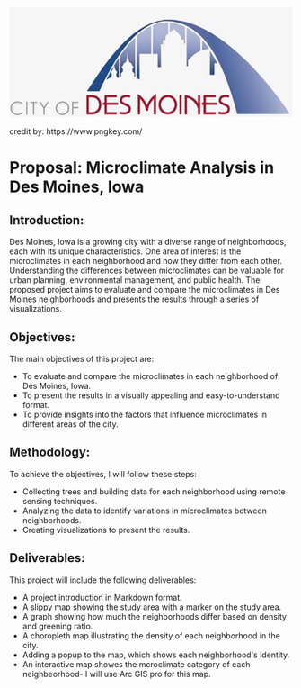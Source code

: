 <p align="center">
  <img src=desmoines.jpeg alt="desmoines">

</p>
credit by: https://www.pngkey.com/

# __Proposal: Microclimate Analysis in Des Moines, Iowa__

## __Introduction:__
Des Moines, Iowa is a growing city with a diverse range of neighborhoods, each with its unique characteristics. One area of interest is the microclimates in each neighborhood and how they differ from each other. Understanding the differences between microclimates can be valuable for urban planning, environmental management, and public health. The proposed project aims to evaluate and compare the microclimates in Des Moines neighborhoods and presents the results through a series of visualizations.

## __Objectives:__
The main objectives of this project are:
- To evaluate and compare the microclimates in each neighborhood of Des Moines, Iowa.
- To present the results in a visually appealing and easy-to-understand format.
- To provide insights into the factors that influence microclimates in different areas of the city.

## __Methodology:__
To achieve the objectives, I will follow these steps:

- Collecting trees and building data for each neighborhood using remote sensing techniques.
- Analyzing the data to identify variations in microclimates between neighborhoods.
- Creating visualizations to present the results.
## __Deliverables:__

This project will include the following deliverables:
- A project introduction in Markdown format.
- A slippy map showing the study area with a marker on the study area.
- A graph showing how much the neighborhoods differ based on density and greening ratio.
- A choropleth map illustrating the density of each neighborhood in the city.
- Adding a popup to the map, which shows each neighborhood's identity.
- An interactive map showes the mcroclimate category of each neighbeorhood- I will use Arc GIS pro for this map.





